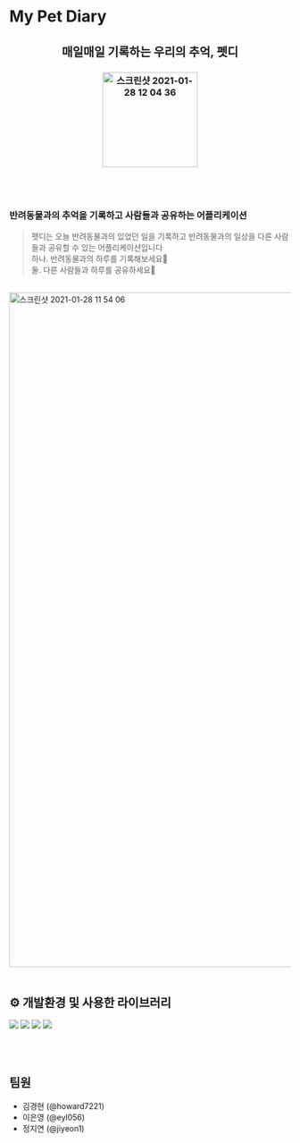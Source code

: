 # My Pet Diary
<h2 align="center"> 매일매일 기록하는 우리의 추억, 펫디 </h2>

<h3 align="center">
  <img width="170" alt="스크린샷 2021-01-28 12 04 36" src="https://user-images.githubusercontent.com/48276522/106084118-08113700-6161-11eb-9faf- 28f2285b0ebd.png">
</h3>
<br>
<br>

### 반려동물과의 추억을 기록하고 사람들과 공유하는 어플리케이션
> 펫디는 오늘 반려동물과의 있었던 일을 기록하고 반려동물과의 일상을 다른 사람들과 공유할 수 있는 어플리케이션입니다
> <br> 하나. 반려동물과의 하루를 기록해보세요🐶
> <br> 둘. 다른 사람들과 하루를 공유하세요👫

<br>
<img width="1207" alt="스크린샷 2021-01-28 11 54 06" src="https://user-images.githubusercontent.com/48276522/106083685-40fcdc00-6160-11eb-8f3e-82e2e6e397f6.png">
<br>
<br>

## ⚙️ 개발환경 및 사용한 라이브러리

<p>
<img src="https://img.shields.io/badge/swift-5.3.2-orange">
<img src="https://img.shields.io/badge/Xcode-12.3-blue">
<img src="https://img.shields.io/badge/CocoaPods-1.10.0-white">
<img src="https://img.shields.io/badge/firebase-7.3.0-yellow">
</p>

<br>
<br>

## 팀원
- 김경현 (@howard7221)
- 이은영 (@eyl056)
- 정지연 (@jiyeon1)
